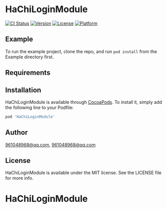 # HaChiLoginModule

[![CI Status](https://img.shields.io/travis/961048968@qq.com/HaChiLoginModule.svg?style=flat)](https://travis-ci.org/961048968@qq.com/HaChiLoginModule)
[![Version](https://img.shields.io/cocoapods/v/HaChiLoginModule.svg?style=flat)](https://cocoapods.org/pods/HaChiLoginModule)
[![License](https://img.shields.io/cocoapods/l/HaChiLoginModule.svg?style=flat)](https://cocoapods.org/pods/HaChiLoginModule)
[![Platform](https://img.shields.io/cocoapods/p/HaChiLoginModule.svg?style=flat)](https://cocoapods.org/pods/HaChiLoginModule)

## Example

To run the example project, clone the repo, and run `pod install` from the Example directory first.

## Requirements

## Installation

HaChiLoginModule is available through [CocoaPods](https://cocoapods.org). To install
it, simply add the following line to your Podfile:

```ruby
pod 'HaChiLoginModule'
```

## Author

961048968@qq.com, 961048968@qq.com

## License

HaChiLoginModule is available under the MIT license. See the LICENSE file for more info.
# HaChiLoginModule
